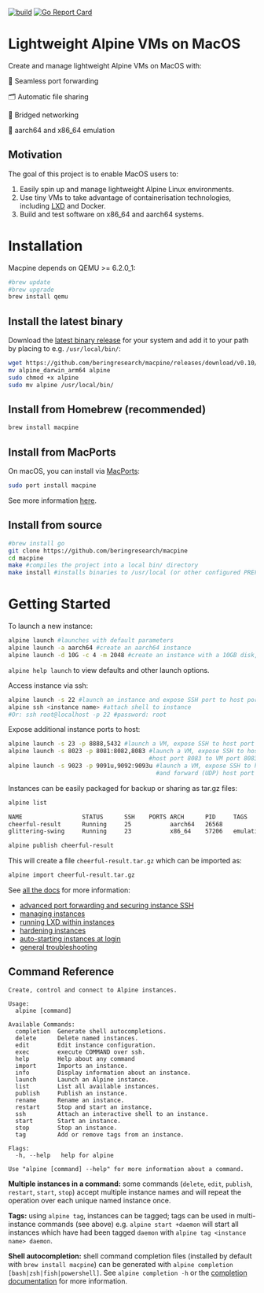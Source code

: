 [![build](https://github.com/beringresearch/macpine/actions/workflows/build.yml/badge.svg)](https://github.com/beringresearch/macpine/actions/workflows/build.yml) [![Go Report Card](https://goreportcard.com/badge/github.com/beringresearch/macpine)](https://goreportcard.com/report/github.com/beringresearch/macpine)

# Lightweight Alpine VMs on MacOS

Create and manage lightweight Alpine VMs on MacOS with:


:repeat: Seamless port forwarding

:card_index_dividers: Automatic file sharing

:roller_coaster: Bridged networking

:rocket: aarch64 and x86_64 emulation

## Motivation
The goal of this project is to enable MacOS users to:

1. Easily spin up and manage lightweight Alpine Linux environments.
2. Use tiny VMs to take advantage of containerisation technologies, including [LXD](https://linuxcontainers.org/lxd/introduction/) and Docker.
3. Build and test software on x86_64 and aarch64 systems.

# Installation

Macpine depends on QEMU >= 6.2.0_1:

```bash
#brew update
#brew upgrade
brew install qemu
```

## Install the latest binary

Download the [latest binary release](https://github.com/beringresearch/macpine/releases) for your system and add it to your path by placing to e.g. `/usr/local/bin/`:

```bash
wget https://github.com/beringresearch/macpine/releases/download/v0.10/alpine_darwin_arm64
mv alpine_darwin_arm64 alpine
sudo chmod +x alpine
sudo mv alpine /usr/local/bin/
```

## Install from Homebrew (recommended)

```bash
brew install macpine
```

## Install from MacPorts

On macOS, you can install via [MacPorts](https://www.macports.org):

```bash
sudo port install macpine
```

See more information [here](https://ports.macports.org/port/macpine/).

## Install from source

```bash
#brew install go
git clone https://github.com/beringresearch/macpine
cd macpine
make #compiles the project into a local bin/ directory
make install #installs binaries to /usr/local (or other configured PREFIX)
```

# Getting Started

To launch a new instance:

```bash
alpine launch #launches with default parameters
alpine launch -a aarch64 #create an aarch64 instance
alpine launch -d 10G -c 4 -m 2048 #create an instance with a 10GB disk, 4 cpus and 2GB of RAM
```

`alpine help launch` to view defaults and other launch options.

Access instance via ssh:

```bash
alpine launch -s 22 #launch an instance and expose SSH port to host port 22
alpine ssh <instance name> #attach shell to instance
#Or: ssh root@localhost -p 22 #password: root
```

Expose additional instance ports to host:

```bash
alpine launch -s 23 -p 8888,5432 #launch a VM, expose SSH to host port 23 and forward host ports 8888 and 5432 to VM ports 8888 and 5432
alpine launch -s 8023 -p 8081:8082,8083 #launch a VM, expose SSH to host port 8023, forward host port 8081 to VM port 8082, and forward
                                        #host port 8083 to VM port 8083
alpine launch -s 9023 -p 9091u,9092:9093u #launch a VM, expose SSH to host port 9023, forward (UDP) host port 9091 to VM port 9091,
                                          #and forward (UDP) host port 9092 to VM port 9093
```

Instances can be easily packaged for backup or sharing as tar.gz files:

```bash
alpine list

NAME                 STATUS      SSH    PORTS ARCH      PID     TAGS
cheerful-result      Running     25           aarch64   26568
glittering-swing     Running     23           x86_64    57206   emulation,intel
```

```bash
alpine publish cheerful-result
```

This will create a file `cheerful-result.tar.gz` which can be imported as:

```bash
alpine import cheerful-result.tar.gz
```

See [all the docs](docs/docs) for more information:
- [advanced port forwarding and securing instance SSH](docs/docs/create_instance.md)
- [managing instances](docs/docs/modify_instance.md)
- [running LXD within instances](docs/docs/lxd_macpine.md) 
- [hardening instances](docs/docs/hardening.md)
- [auto-starting instances at login](docs/docs/autostart.md)
- [general troubleshooting](docs/docs/troubleshooting.md)

## Command Reference

```man
Create, control and connect to Alpine instances.

Usage:
  alpine [command]

Available Commands:
  completion  Generate shell autocompletions.
  delete      Delete named instances.
  edit        Edit instance configuration.
  exec        execute COMMAND over ssh.
  help        Help about any command
  import      Imports an instance.
  info        Display information about an instance.
  launch      Launch an Alpine instance.
  list        List all available instances.
  publish     Publish an instance.
  rename      Rename an instance.
  restart     Stop and start an instance.
  ssh         Attach an interactive shell to an instance.
  start       Start an instance.
  stop        Stop an instance.
  tag         Add or remove tags from an instance.

Flags:
  -h, --help   help for alpine

Use "alpine [command] --help" for more information about a command.
```

**Multiple instances in a command:** some commands (`delete`, `edit`, `publish`, `restart`, `start`, `stop`) accept multiple instance names and will repeat the operation over each unique named instance once.

**Tags:** using `alpine tag`, instances can be tagged; tags can be used in multi-instance commands (see above) e.g. `alpine start +daemon` will start all instances which have had been tagged `daemon` with `alpine tag <instance name> daemon`.

**Shell autocompletion:** shell command completion files (installed by default with `brew install macpine`) can be generated with `alpine completion [bash|zsh|fish|powershell]`.
See `alpine completion -h` or the [completion documentation](docs/docs/completions.md) for more information.
